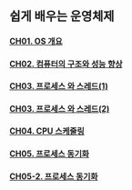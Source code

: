 ## 쉽게 배우는 운영체제 
####  [CH01. OS 개요](https://github.com/minchjung/termsStudy/wiki/CH01-OS-%EA%B0%9C%EC%9A%94)  
####  [CH02. 컴퓨터의 구조와 성능 향상](https://github.com/minchjung/termsStudy/wiki/CH02-%EC%BB%B4%ED%93%A8%ED%84%B0%EC%9D%98-%EA%B5%AC%EC%A1%B0%EC%99%80-%EC%84%B1%EB%8A%A5-%ED%96%A5%EC%83%81)  
####  [CH03. 프로세스 와 스레드(1) ](https://github.com/minchjung/termsStudy/wiki/CH03.-%ED%94%84%EB%A1%9C%EC%84%B8%EC%8A%A4%EC%99%80-%EC%8A%A4%EB%A0%88%EB%93%9C)  
####  [CH03. 프로세스 와 스레드(2) ](https://github.com/minchjung/termsStudy/wiki/CH03.-%ED%94%84%EB%A1%9C%EC%84%B8%EC%8A%A4%EC%99%80-%EC%8A%A4%EB%A0%88%EB%93%9C-(2))  
####  [CH04. CPU 스케줄링 ](https://github.com/minchjung/CSstudy/wiki/CH04.-CPU-%EC%8A%A4%EC%BC%80%EC%A5%B4%EB%A7%81)  
####  [CH05. 프로세스 동기화 ](https://github.com/minchjung/CSstudy/wiki/CH05.-%ED%94%84%EB%A1%9C%EC%84%B8%EC%8A%A4-%EB%8F%99%EA%B8%B0%ED%99%94)   
####  [CH05-2. 프로세스 동기화 ](https://github.com/minchjung/CSstudy/wiki/CH05.-%ED%94%84%EB%A1%9C%EC%84%B8%EC%8A%A4-%EB%8F%99%EA%B8%B0%ED%99%94)   
